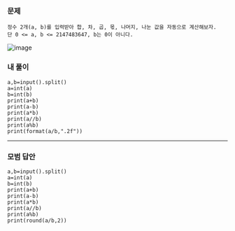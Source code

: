 ### 문제 
~~~
정수 2개(a, b)를 입력받아 합, 차, 곱, 몫, 나머지, 나눈 값을 자동으로 계산해보자.
단 0 <= a, b <= 2147483647, b는 0이 아니다.
~~~
![image](https://user-images.githubusercontent.com/58898466/148881331-7a270ce7-20c1-477c-9f6d-f2ee1e6771bc.png)

### 내 풀이
~~~
a,b=input().split()
a=int(a)
b=int(b)
print(a+b)
print(a-b)
print(a*b)
print(a//b)
print(a%b)
print(format(a/b,".2f"))
~~~

***
### 모범 답안
~~~
a,b=input().split()
a=int(a)
b=int(b)
print(a+b)
print(a-b)
print(a*b)
print(a//b)
print(a%b)
print(round(a/b,2))
~~~ 
